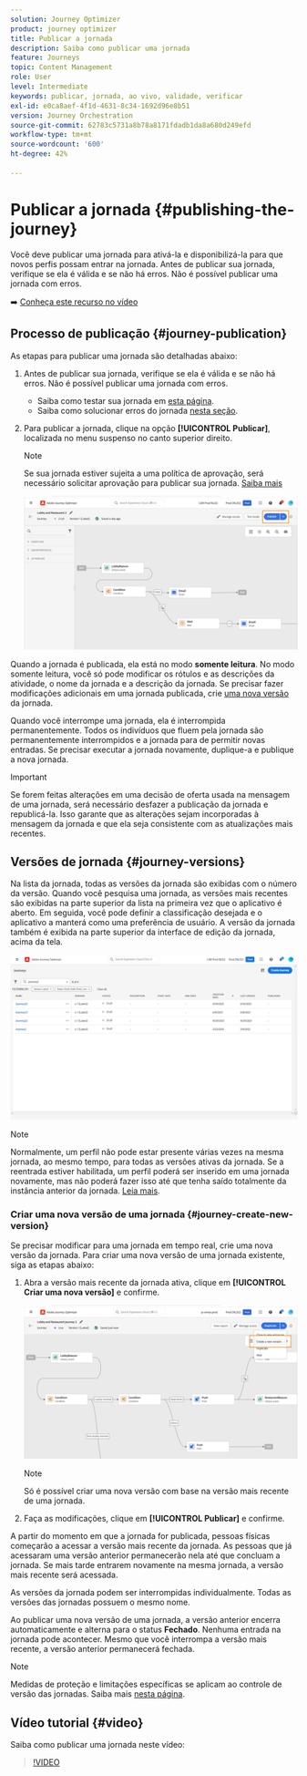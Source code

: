 ```yaml
---
solution: Journey Optimizer
product: journey optimizer
title: Publicar a jornada
description: Saiba como publicar uma jornada
feature: Journeys
topic: Content Management
role: User
level: Intermediate
keywords: publicar, jornada, ao vivo, validade, verificar
exl-id: e0ca8aef-4f1d-4631-8c34-1692d96e8b51
version: Journey Orchestration
source-git-commit: 62783c5731a8b78a8171fdadb1da8a680d249efd
workflow-type: tm+mt
source-wordcount: '600'
ht-degree: 42%

---
```


# Publicar a jornada {#publishing-the-journey}

Você deve publicar uma jornada para ativá-la e disponibilizá-la para que novos perfis possam entrar na jornada. Antes de publicar sua jornada, verifique se ela é válida e se não há erros. Não é possível publicar uma jornada com erros.

➡️ [Conheça este recurso no vídeo](#video)

## Processo de publicação {#journey-publication}

As etapas para publicar uma jornada são detalhadas abaixo:

1. Antes de publicar sua jornada, verifique se ela é válida e se não há erros. Não é possível publicar uma jornada com erros.

   * Saiba como testar sua jornada em [esta página](testing-the-journey.md).
   * Saiba como solucionar erros do jornada [nesta seção](../building-journeys/troubleshooting.md#checking-for-errors-before-testing).

1. Para publicar a jornada, clique na opção **[!UICONTROL Publicar]**, localizada no menu suspenso no canto superior direito.

   >[!NOTE]
   >
   > Se sua jornada estiver sujeita a uma política de aprovação, será necessário solicitar aprovação para publicar sua jornada. [Saiba mais](../test-approve/gs-approval.md)

   ![](assets/journeyuc1_18.png)

Quando a jornada é publicada, ela está no modo **somente leitura**. No modo somente leitura, você só pode modificar os rótulos e as descrições da atividade, o nome da jornada e a descrição da jornada. Se precisar fazer modificações adicionais em uma jornada publicada, crie [uma nova versão](journey-ui.md#journey-versions) da jornada.

Quando você interrompe uma jornada, ela é interrompida permanentemente. Todos os indivíduos que fluem pela jornada são permanentemente interrompidos e a jornada para de permitir novas entradas. Se precisar executar a jornada novamente, duplique-a e publique a nova jornada.

>[!IMPORTANT]
>
>Se forem feitas alterações em uma decisão de oferta usada na mensagem de uma jornada, será necessário desfazer a publicação da jornada e republicá-la. Isso garante que as alterações sejam incorporadas à mensagem da jornada e que ela seja consistente com as atualizações mais recentes.

## Versões de jornada {#journey-versions}

Na lista da jornada, todas as versões da jornada são exibidas com o número da versão. Quando você pesquisa uma jornada, as versões mais recentes são exibidas na parte superior da lista na primeira vez que o aplicativo é aberto. Em seguida, você pode definir a classificação desejada e o aplicativo a manterá como uma preferência de usuário. A versão da jornada também é exibida na parte superior da interface de edição da jornada, acima da tela.

![](assets/journeyversions1.png)

>[!NOTE]
>
>Normalmente, um perfil não pode estar presente várias vezes na mesma jornada, ao mesmo tempo, para todas as versões ativas da jornada. Se a reentrada estiver habilitada, um perfil poderá ser inserido em uma jornada novamente, mas não poderá fazer isso até que tenha saído totalmente da instância anterior da jornada. [Leia mais](entry-management.md).

### Criar uma nova versão de uma jornada {#journey-create-new-version}

Se precisar modificar para uma jornada em tempo real, crie uma nova versão da jornada. Para criar uma nova versão de uma jornada existente, siga as etapas abaixo:

1. Abra a versão mais recente da jornada ativa, clique em **[!UICONTROL Criar uma nova versão]** e confirme.

   ![](assets/journeyversions2.png)

   >[!NOTE]
   >
   >Só é possível criar uma nova versão com base na versão mais recente de uma jornada.

1. Faça as modificações, clique em **[!UICONTROL Publicar]** e confirme.

A partir do momento em que a jornada for publicada, pessoas físicas começarão a acessar a versão mais recente da jornada. As pessoas que já acessaram uma versão anterior permanecerão nela até que concluam a jornada. Se mais tarde entrarem novamente na mesma jornada, a versão mais recente será acessada.

As versões da jornada podem ser interrompidas individualmente. Todas as versões das jornadas possuem o mesmo nome.

Ao publicar uma nova versão de uma jornada, a versão anterior encerra automaticamente e alterna para o status **Fechado**. Nenhuma entrada na jornada pode acontecer. Mesmo que você interrompa a versão mais recente, a versão anterior permanecerá fechada.


>[!NOTE]
>
>Medidas de proteção e limitações específicas se aplicam ao controle de versão das jornadas. Saiba mais [nesta página](../start/guardrails.md#journey-versions-journey-versions-g).


## Vídeo tutorial {#video}

Saiba como publicar uma jornada neste vídeo:

>[!VIDEO](https://video.tv.adobe.com/v/3424998?quality=12)